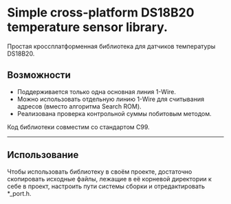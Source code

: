 # Simple cross-platform DS18B20 temperature sensor library.

Простая кроссплатформенная библиотека для датчиков температуры DS18B20.

## Возможности
  - Поддерживается только одна основная линия 1-Wire.
  - Можно использовать отдельную линию 1-Wire для считывания адресов
    (вместо алгоритма Search ROM).
  - Реализована проверка контрольной суммы побитовым методом.

Код библиотеки совместим со стандартом С99.

----------------------------------------------------------------------------

## Использование

Чтобы использовать библиотеку в своём проекте, достаточно скопировать исходные
файлы, лежащие в её корневой директории к себе в проект, настроить пути
системы сборки и отредактировать *_port.h.